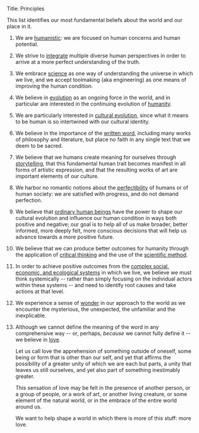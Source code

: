 Title: Principles

This list identifies our most fundamental beliefs about the world and our place in it.

1. We are [humanistic][humanism]: we are focused on human concerns and human potential.

2. We strive to [integrate][integral] multiple diverse human perspectives in order to arrive at a more perfect understanding of the truth.

3. We embrace [science][] as one way of understanding the universe in which we live, and we accept toolmaking (aka engineering) as one means of improving the human condition.

4. We believe in [evolution][] as an ongoing force in the world, and in particular are interested in the continuing evolution of [humanity][humanism].

5. We are particularly interested in [cultural evolution][cultural-evolution], since what it means to be human is so intertwined with our cultural identity.

6. We believe in the importance of the [written word][written-word], including many works of philosophy and literature, but place no faith in any single text that we deem to be sacred.

7. We believe that we humans create meaning for ourselves through [storytelling][stories], that this fundamental human trait becomes manifest in all forms of artistic expression, and that the resulting works of art are important elements of our culture.

8. We harbor no romantic notions about the [perfectibility][imperfection] of humans or of human society: we are satisfied with progress, and do not demand perfection.

9. We believe that [ordinary human beings][individuals] have the power to shape our cultural evolution and influence our human condition in ways both positive and negative; our goal is to help all of us make broader, better informed, more deeply felt, more conscious decisions that will help us advance towards a more positive future.

10. We believe that we can produce better outcomes for humanity through the application of [critical thinking][critical-thinking] and the use of the [scientific method][science].

11. In order to achieve positive outcomes from the [complex social, economic, and ecological systems][systemic] in which we live, we believe we must think systemically -- rather than simply focusing on the individual actors within these systems -- and need to identify root causes and take actions at that level.

12. We experience a sense of [wonder][] in our approach to the world as we encounter the mysterious, the unexpected, the unfamiliar and the inexplicable.

13. Although we cannot define the meaning of the word in any comprehensive way -- or, perhaps, *because* we cannot fully define it -- we believe in [love][].

	Let us call love the apprehension of something outside of oneself, some being or form that is other than our self, and yet that affirms the possibility of a greater unity of which we are each but parts, a unity that leaves us still ourselves, and yet also part of something inestimably greater.

	This sensation of love may be felt in the presence of another person, or a group of people, or a work of art, or another living creature, or some element of the natural world, or in the embrace of the entire world around us.

	We want to help shape a world in which there is more of this stuff: more love.

[critical-thinking]:  ../tags/critical-thinking.html
[cultural-evolution]: ../tags/cultural-evolution.html
[education]:          ../tags/education.html
[evolution]:          ../tags/evolution.html
[humanism]:           ../tags/humanism.html
[imperfection]:       ../tags/imperfection.html
[individuals]:        ../tags/individuals.html
[integral]:           ../tags/integral.html
[love]:               ../tags/love.html
[property]:           ../tags/property.html
[science]:            ../tags/science.html
[systemic]:           ../tags/systemic.html
[toolmaking]:         ../tags/toolmaking.html
[wonder]:             ../tags/wonder.html
[written-word]:       ../tags/written-word.html

[balance]:            ../tags/balance.html
[democracy]:          ../tags/democracy.html
[diversity]:          ../tags/diversity.html
[education]:          ../tags/education.html
[equality]:           ../tags/equality.html
[liberty]:            ../tags/liberty.html
[parenthood]:         ../tags/parenthood.html
[property]:           ../tags/property.html
[rule-of-law]:        ../tags/rule-of-law.html
[society]:            ../tags/society.html
[stories]:            ../tags/stories.html
[value-creation]:     ../tags/value-creation.html
